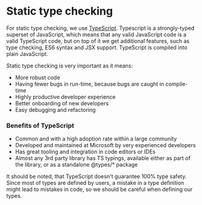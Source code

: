 # Static type checking

For static type checking, we use [TypeScript](https://www.typescriptlang.org/). Typescript is a strongly-typed superset of JavaScript, which means that any valid JavaScript code is a valid TypeScript code, but on top of it we get additional features, such as type checking, ES6 syntax and JSX support. TypeScript is compiled into plain JavaScript.

Static type checking is very important as it means:

- More robust code
- Having fewer bugs in run-time, because bugs are caught in compile-time
- Highly productive developer experience
- Better onboarding of new developers
- Easy debugging and refactoring

### Benefits of TypeScript

- Common and with a high adoption rate within a large community
- Developed and maintained at Microsoft by very experienced developers
- Has great tooling and integration in code editors or IDEs
- Almost any 3rd party library has TS typings, available either as part of the library, or as a standalone @types/\* package

It should be noted, that TypeScript doesn't guarantee 100% type safety. Since most of types are defined by users, a mistake in a type definition might lead to mistakes in code, so we should be careful when defining our types.

